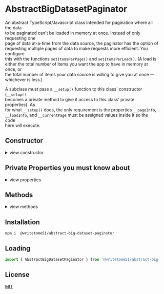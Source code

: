 # AbstractBigDatasetPaginator

 An abstract TypeScript/Javascript class intended for pagination where all the data  
 to be paginated can't be loaded in memory at once.  Instead of only requesting one  
 page of data at-a-time from the data source, the paginator has the option of  
 requesting multiple pages of data to make requests more efficient.  You configure  
 this with the functions `setItemsPerPage()` and `setItemsPerLoad()`. (A load is  
 either the total number of items you want the app to have in memory at once, or  
 the total number of items your data source is willing to give you at once ––   
 whichever is less.)

A subclass must pass a `__setup()` function to this class' constructor (`__setup()`  
becomes a private method to give it access to this class' private properties).  As  
for what `__setup()` does, the only requirement is the properties `__pageInfo`,  
`__loadInfo`, and `__currentPage` must be assigned values inside it so the code  
here will execute.


## Constructor
<details>
<summary>view constructor</summary>

```ts
constructor(
    __setup: (...args) => void,
    setupArgs? = []
)
```
</details>


## Private Properties you must know about
<details>
<summary>view properties</summary>

```ts
// These 3 properties must be assigned values inside `this.__setup()` 
// (see constructor).

__pageInfo: {
    setItemsPerPage: (num) => void;
    getItemsPerPage: () => number;
    getTotalPages: () => number;
}

__loadInfo: {
    setItemsPerLoad: (num) => void;
    getItemsPerLoad: () => number;
}

__currentPage: {
    get: () => any[];
    set: (pageNumber) => Promise<void>;
    reset: (pageNumber) => Promise<void>;
    getNumber: () => number;
}
```
</details>


## Methods
<details>
<summary>view methods</summary>

```ts
setItemsPerLoad(num): void

getItemsPerLoad(): number

setItemsPerPage(num): void

getItemsPerPage(): number

setCurrentPageNumber(num): Promise<void>

getCurrentPageNumber(): number

resetToFirstPage(): Promise<void>
    // Intended to be called after the order of the dataset changes 
    // (like after sorting), or after the total number of items changes 
    // (like after a search).

getCurrentPage(): any[]

getTotalPages(): number
```
</details>


## Installation

`npm i  @writetome51/abstract-big-dataset-paginator`

## Loading
```js
import { AbstractBigDatasetPaginator } from '@writetome51/abstract-big-dataset-paginator';
```

## License
[MIT](https://choosealicense.com/licenses/mit/)
